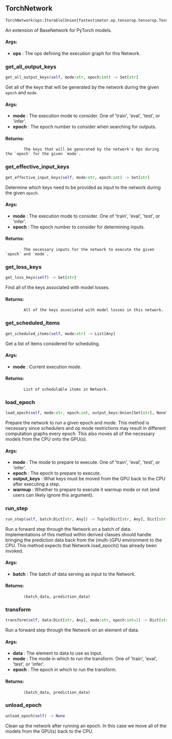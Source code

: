 ## TorchNetwork
```python
TorchNetwork(ops:Iterable[Union[fastestimator.op.tensorop.tensorop.TensorOp, fastestimator.schedule.schedule.Scheduler[fastestimator.op.tensorop.tensorop.TensorOp]]]) -> None
```
An extension of BaseNetwork for PyTorch models.

#### Args:

* **ops** :  The ops defining the execution graph for this Network.    

### get_all_output_keys
```python
get_all_output_keys(self, mode:str, epoch:int) -> Set[str]
```
Get all of the keys that will be generated by the network during the given `epoch` and `mode`.

#### Args:

* **mode** :  The execution mode to consider. One of 'train', 'eval', 'test', or 'infer'.
* **epoch** :  The epoch number to consider when searching for outputs.

#### Returns:
            The keys that will be generated by the network's Ops during the `epoch` for the given `mode`.        

### get_effective_input_keys
```python
get_effective_input_keys(self, mode:str, epoch:int) -> Set[str]
```
Determine which keys need to be provided as input to the network during the given `epoch`.

#### Args:

* **mode** :  The execution mode to consider. One of 'train', 'eval', 'test', or 'infer'.
* **epoch** :  The epoch number to consider for determining inputs.

#### Returns:
            The necessary inputs for the network to execute the given `epoch` and `mode`.        

### get_loss_keys
```python
get_loss_keys(self) -> Set[str]
```
Find all of the keys associated with model losses.

#### Returns:
            All of the keys associated with model losses in this network.        

### get_scheduled_items
```python
get_scheduled_items(self, mode:str) -> List[Any]
```
Get a list of items considered for scheduling.

#### Args:

* **mode** :  Current execution mode.

#### Returns:
            List of schedulable items in Network.        

### load_epoch
```python
load_epoch(self, mode:str, epoch:int, output_keys:Union[Set[str], NoneType]=None, warmup:bool=False) -> None
```
Prepare the network to run a given epoch and mode.        This method is necessary since schedulers and op mode restrictions may result in different computation graphs        every epoch. This also moves all of the necessary models from the CPU onto the GPU(s).

#### Args:

* **mode** :  The mode to prepare to execute. One of 'train', 'eval', 'test', or 'infer'.
* **epoch** :  The epoch to prepare to execute.
* **output_keys** :  What keys must be moved from the GPU back to the CPU after executing a step.
* **warmup** :  Whether to prepare to execute it warmup mode or not (end users can likely ignore this argument).        

### run_step
```python
run_step(self, batch:Dict[str, Any]) -> Tuple[Dict[str, Any], Dict[str, Any]]
```
Run a forward step through the Network on a batch of data.        Implementations of this method within derived classes should handle bringing the prediction data back from the        (multi-)GPU environment to the CPU. This method expects that Network.load_epoch() has already been invoked.

#### Args:

* **batch** :  The batch of data serving as input to the Network.

#### Returns:
            (batch_data, prediction_data)        

### transform
```python
transform(self, data:Dict[str, Any], mode:str, epoch:int=1) -> Dict[str, Any]
```
Run a forward step through the Network on an element of data.

#### Args:

* **data** :  The element to data to use as input.
* **mode** :  The mode in which to run the transform. One of 'train', 'eval', 'test', or 'infer'.
* **epoch** :  The epoch in which to run the transform.

#### Returns:
            (batch_data, prediction_data)        

### unload_epoch
```python
unload_epoch(self) -> None
```
Clean up the network after running an epoch.        In this case we move all of the models from the GPU(s) back to the CPU.        